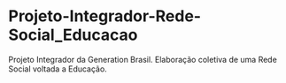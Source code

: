 # Projeto-Integrador-Rede-Social_Educacao
Projeto Integrador da Generation Brasil. Elaboração coletiva de uma Rede Social voltada a Educação.

